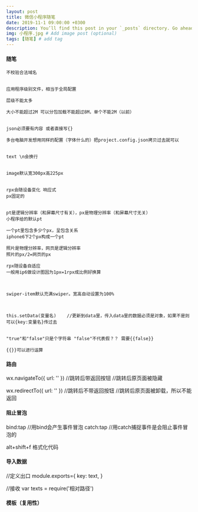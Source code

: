 ```yaml
---
layout: post
title: 微信小程序随笔
date: 2019-11-1 09:00:00 +0300
description: You’ll find this post in your `_posts` directory. Go ahead and edit it and re-build the site to see your changes. # Add post description (optional)
img: 小程序.jpg # Add image post (optional)
tags: [随笔] # add tag
---
```


#### 随笔

```
不校验合法域名


应用程序级别文件，相当于全局配置

层级不能太多

大小不能超过2M 可以分包加载不能超过8M，单个不能2M（以前）


json必须要有内容 或者直接写{}

多台电脑开发想用同样的配置（字体什么的）把project.config.json拷贝过去就可以


text \n会换行


image默认宽300px高225px


rpx会随设备变化 响应式
px固定的


pt是逻辑分辨率（和屏幕尺寸有关），px是物理分辨率（和屏幕尺寸无关）
小程序给的默认pt

一个pt里包含多少个px，呈包含关系
iphone6下2个px构成一个pt

照片是物理分辨率，网页是逻辑分辨率
照片的px/2=网页的px

rpx随设备自适应
一般用ip6做设计图因为1px=1rpx成比例好换算



swiper-item默认充满swiper。宽高自动设置为100%



this.setData(变量名)	 //更新到data里，传入data里的数据必须是对象，如果不是则可以{key:变量名}传过去


"true"和"false"只是个字符串 "false"不代表假？？ 需要{{false}}

{{}}可以进行运算
```

#### 路由
wx.navigateTo({
	url: ''
})
//跳转后带返回按钮
//跳转后原页面被隐藏

wx.redirectTo({
	url: ''
})
//跳转后不带返回按钮
//跳转后原页面被卸载，所以不能返回


#### 阻止冒泡
bind:tap
//用bind会产生事件冒泡
catch:tap
//用catch捕捉事件是会阻止事件冒泡的


alt+shift+f 格式化代码

#### 导入数据

//定义出口
module.exports={
	key: text,
}

//接收
var texts = require('相对路径')


#### 模板（复用性）

<template name="模板名" />

<import src="路径" />
//导入模板文件
<template is="模板名" data="{{传入绑定的数据}}" />	//传入数据还可以打开传 ...item直接接收变量就可以不用再item.变量了

@import "路径";
//导入wxss文件

//新版本有自定义组件


data-名字
//自定义属性


event.currentTarget.dataset.自定义属性名;
//通过事件对象获取触发事件的元素，再获取元素自定义属性的集合，再获取指定自定义属性
//target指的是当前点击的组件
//currentTarget指的是事件捕获的对象

#### 缓存设置

```
1. 同步设置缓存
	wx.setStorageSync('key',{
		name: 'what'
		})
2. 同步获取缓存
	wx.getStorageSync('key')
3. 同步移除缓存
	wx.removeStorageSync('key')
4. 同步清除所有缓存
	wx.clearStorageSync()


手机清除缓存通过添加按钮事件清除缓存

```
#### 交互反馈
wx.showToast({
	title:
})
//弹窗

wx.showModal({
	
})
//确认按钮弹窗

#### this

* 两个函数嵌套内部函数需要使用外部函数的this才能访问到最外面的变量：var that = this	//this的指向问题？



globalData:{
	
}
//App内定义全局变量

getApp();
//获取全局变量

>持续更新……